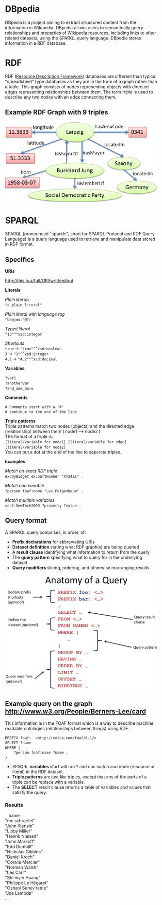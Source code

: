 # DBpedia
DBpedia is a project aiming to extract structured content from the information in Wikipedia. DBpedia allows users to semantically query relationships and properties of Wikipedia resources, including links to other related datasets, using the SPARQL query language. DBpedia stores information in a RDF database.

# RDF
RDF ([Resource Description Framework]( https://en.wikipedia.org/wiki/Resource_Description_Framework)) databases are different than typical "spreadsheet" type databases as they are in the form of a graph rather than a table. This graph consists of nodes representing objects with directed edges representing relationships between them. The term _triple_ is used to describe any two nodes with an edge connecting them.

## Example RDF Graph with 9 triples
![](example_rdf_graph.png)

# SPARQL
SPARQL (pronounced "sparkle", short for SPARQL Protocol and RDF Query Language) is a query language used to retrieve and manipulate data stored in RDF format.

## Specifics
**URIs**    
 
<http://this.is.a/full/URI/written#out>  

**Literals**

*Plain literals*  
`"a plain literal"`

*Plain literal with language tag*  
`"bonjour"@fr`

*Typed literal*  
`"13"^^xsd:integer`

*Shortcuts*  
`true` -> `"true"^^xsd:boolean`  
`3` -> `"3"^^xsd:integer`  
`4.2` -> `"4.2"^^xsd:decimal`  

**Variables**

`?var1`  
`?anotherVar`  
`?and_one_more`  

**Comments**
```
# Comments start with a '#'  
# continue to the end of the line
```

**Triple patterns**  
Triple patterns match two nodes (objects) and the directed edge (relationship) between them ( node1 --> node2 )  
The format of a triple is:  
`[literal/variable for node1] [literal/variable for edge] [literal/variable for node2]`  
You can put a dot at the end of the line to seperate triples.  

**Examples**  

*Match an exact RDF triple*  
`ex:myWidget ex:partNumber "XY24Z1" .`

*Match one variable*  
`?person foaf:name "Lee Feigenbaum" .`

*Match multiple variables*  
`conf:SemTech2009 ?property ?value .`

## Query format
A SPARQL query comprises, in order, of:
* **Prefix declarations** for abbreviating URIs
* **Dataset definition** stating what RDF graph(s) are being queried
* A **result clause** identifying what information to return from the query
* The **query pattern** specifying what to query for in the underlying dataset
* **Query modifiers** slicing, ordering, and otherwise rearranging results

![](anatomy_of_a_query.png)

## Example query on the graph http://www.w3.org/People/Berners-Lee/card
This information is in the FOAF format which is a way to describe machine readable ontologies (relationships between things) using RDF.

```
PREFIX foaf:  <http://xmlns.com/foaf/0.1/>
SELECT ?name
WHERE {
    ?person foaf:name ?name .
}
```

* SPAQRL **variables** start with an ? and can match and node (resource or literal) in the RDF dataset.
* **Triple patterns** are just like triples, except that any of the parts of a triple can be replace with a variable.
* The **SELECT** result clause returns a table of variables and values that satisfy the query.

### Results
&nbsp;&nbsp;&nbsp;name  
"mc schraefel"  
"John Klensin"  
"Libby Miller"  
"Henrik Nielsen"  
"John Markoff"  
"Edd Dumbill"  
"Nicholas Gibbins"  
"Daniel Krech"  
"Coralie Mercier"  
"Norman Walsh"  
"Les Carr"  
"Shinnyih Huang"  
"Philippe Le Hégaret"  
"Oshani Seneviratne"  
"Joe Lambda"  
…
